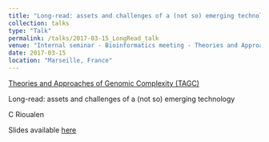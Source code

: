 ```yaml
---
title: "Long-read: assets and challenges of a (not so) emerging technology"
collection: talks
type: "Talk"
permalink: /talks/2017-03-15_LongRead_talk
venue: "Internal seminar - Bioinformatics meeting - Theories and Approaches of Genomic Complexity (TAGC)"
date: 2017-03-15
location: "Marseille, France"
---
```


[Theories and Approaches of Genomic Complexity (TAGC)](https://tagc.univ-amu.fr/)

Long-read: assets and challenges of a (not so) emerging technology

C Rioualen

Slides available [here](http://rioualen.github.io/files/2017-03_15_LongRead_slides.pdf)


